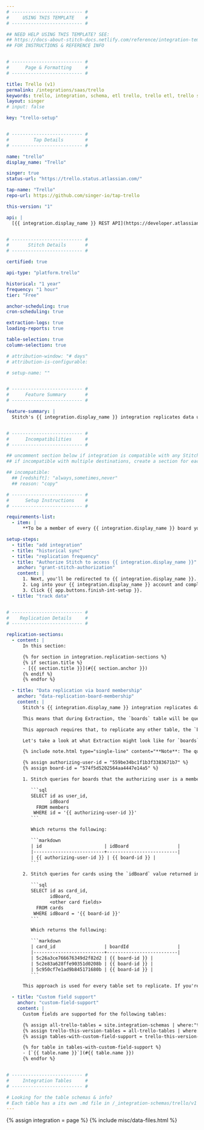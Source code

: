 ```yaml
---
# -------------------------- #
#     USING THIS TEMPLATE    #
# -------------------------- #

## NEED HELP USING THIS TEMPLATE? SEE:
## https://docs-about-stitch-docs.netlify.com/reference/integration-templates/saas/
## FOR INSTRUCTIONS & REFERENCE INFO


# -------------------------- #
#      Page & Formatting     #
# -------------------------- #

title: Trello (v1)
permalink: /integrations/saas/trello
keywords: trello, integration, schema, etl trello, trello etl, trello schema
layout: singer
# input: false

key: "trello-setup"


# -------------------------- #
#         Tap Details        #
# -------------------------- #

name: "trello"
display_name: "Trello"

singer: true
status-url: "https://trello.status.atlassian.com/"

tap-name: "Trello"
repo-url: https://github.com/singer-io/tap-trello

this-version: "1"

api: |
  [{{ integration.display_name }} REST API](https://developer.atlassian.com/cloud/trello/guides/rest-api/api-introduction/){:target="new"}


# -------------------------- #
#       Stitch Details       #
# -------------------------- #

certified: true 

api-type: "platform.trello"

historical: "1 year"
frequency: "1 hour"
tier: "Free"

anchor-scheduling: true
cron-scheduling: true

extraction-logs: true
loading-reports: true

table-selection: true
column-selection: true

# attribution-window: "# days"
# attribution-is-configurable: 

# setup-name: ""


# -------------------------- #
#      Feature Summary       #
# -------------------------- #

feature-summary: |
  Stitch's {{ integration.display_name }} integration replicates data using the {{ integration.api | flatify | strip }}. Refer to the [Schema](#schema) section for a list of objects available for replication.


# -------------------------- #
#      Incompatibilities     #
# -------------------------- #

## uncomment section below if integration is compatible with any Stitch destinations
## if incompatible with multiple destinations, create a section for each destination

## incompatible:
  ## [redshift]: "always,sometimes,never"
  ## reason: "copy" 

# -------------------------- #
#      Setup Instructions    #
# -------------------------- #

requirements-list:
  - item: |
      **To be a member of every {{ integration.display_name }} board you want to replicate.** If a board is private and the user isn't a member, Stitch will be unable to access it. Before beginning the setup process, verify that the user setting up the integration has access to all the boards you want to replicate.

setup-steps:
  - title: "add integration"
  - title: "historical sync"
  - title: "replication frequency"
  - title: "Authorize Stitch to access {{ integration.display_name }}"
    anchor: "grant-stitch-authorization"
    content: |
      1. Next, you'll be redirected to {{ integration.display_name }}.
      2. Log into your {{ integration.display_name }} account and complete the authorization process.  When finished, you'll be redirected back to Stitch.
      3. Click {{ app.buttons.finish-int-setup }}.
  - title: "track data"


# -------------------------- #
#    Replication Details     #
# -------------------------- #

replication-sections:
  - content: |
      In this section:

      {% for section in integration.replication-sections %}
      {% if section.title %}
      - [{{ section.title }}](#{{ section.anchor }})
      {% endif %}
      {% endfor %}

  - title: "Data replication via board membership"
    anchor: "data-replication-board-membership"
    content: |
      Stitch's {{ integration.display_name }} integration replicates data by first querying for the **boards** that the user authorizing the integration in Stitch is a member of. Specifically, Stitch uses the [Get boards that member belongs to endpoint](https://developer.atlassian.com/cloud/trello/rest/#api-members-id-boards-get){:target="new"} (`/1/members/{id}/boards`) to retrieve data for the [`boards`](#boards) table.

      This means that during Extraction, the `boards` table will be queried first, and the results will then be used to query for other tables set to replicate.

      This approach requires that, to replicate any other table, the `boards` table is set to replicate.

      Let's take a look at what Extraction might look like for `boards` and `cards` using some SQL queries.

      {% include note.html type="single-line" content="**Note**: The queries in this section aren't meant to be used to query replicated Trello data, and may not have parity with actual fields replicated by Stitch. They are for demonstration only." %}

      {% assign authorizing-user-id = "559be34bc1f1b3f3383671b7" %}
      {% assign board-id = "574f5d5202564aa4447e14a5" %}

      1. Stitch queries for boards that the authorizing user is a member of. In this example, the authorizing user's ID is `{{ authorizing-user-id }}`:

         ```sql
         SELECT id as user_id,
                idBoard
           FROM members
          WHERE id = '{{ authorizing-user-id }}'
         ```

         Which returns the following:

         ```markdown
         | id                       | idBoard                  |
         |--------------------------+--------------------------|
         | {{ authorizing-user-id }} | {{ board-id }} |
         ```

      2. Stitch queries for cards using the `idBoard` value returned in the first query:

         ```sql
         SELECT id as card_id,
                idBoard,
                <other card fields>
           FROM cards
          WHERE idBoard = '{{ board-id }}'
         ```

         Which returns the following:

         ```markdown
         | card_id                  | boardId                  |
         |--------------------------+--------------------------|
         | 5c26a3ce766676349d2f82d2 | {{ board-id }} |
         | 5c2e83a628ffe90351d0208b | {{ board-id }} |
         | 5c950cf7e1ad9b845171680b | {{ board-id }} |
         ```

      This approach is used for every table set to replicate. If you're missing data from tables, verify that `boards` is also selected.

  - title: "Custom field support"
    anchor: "custom-field-support"
    content: |
      Custom fields are supported for the following tables:

      {% assign all-trello-tables = site.integration-schemas | where:"tap",integration.name | sort: name %}
      {% assign trello-this-version-tables = all-trello-tables | where:"version",integration.this-version %}
      {% assign tables-with-custom-field-support = trello-this-version-tables | where:"supports-custom-fields",true %}

      {% for table in tables-with-custom-field-support %}
      - [`{{ table.name }}`](#{{ table.name }})
      {% endfor %}


# -------------------------- #
#     Integration Tables     #
# -------------------------- #

# Looking for the table schemas & info?
# Each table has a its own .md file in /_integration-schemas/trello/v1
---
```

{% assign integration = page %}
{% include misc/data-files.html %}